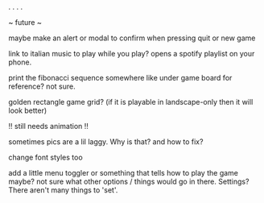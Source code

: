 .
.
.
.

~ future ~

maybe make an alert or modal to confirm when pressing quit or new game

link to italian music to play while you play? opens a spotify playlist on your phone.

print the fibonacci sequence somewhere like under game board for reference? not sure.

golden rectangle game grid? (if it is playable in landscape-only then it will look better)

!! still needs animation !!

sometimes pics are a lil laggy. Why is that? and how to fix?

change font styles too

add a little menu toggler or something that tells how to play the game maybe? not sure what other options / things would go in there. Settings? There aren't many things to 'set'.
